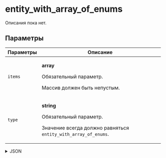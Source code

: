 # entity_with_array_of_enums
Описания пока нет.

## Параметры
| Параметры | Описание |
| --- | --- |
| `items` | <p>**array**</p><p>Обязательный параметр.</p><p>Массив должен быть непустым.</p> |
| `type` | <p>**string**</p><p>Обязательный параметр.</p><p>Значение всегда должно равняться `entity_with_array_of_enums`.</p> |

<details>
<summary>JSON</summary>

```json
{
  type*: "entity_with_array_of_enums",
  items*: [ "string", ... ]
}
```
</details>
